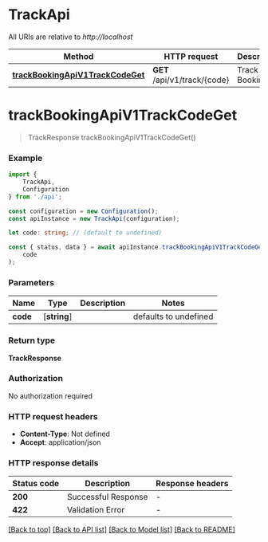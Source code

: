 # TrackApi

All URIs are relative to *http://localhost*

|Method | HTTP request | Description|
|------------- | ------------- | -------------|
|[**trackBookingApiV1TrackCodeGet**](#trackbookingapiv1trackcodeget) | **GET** /api/v1/track/{code} | Track Booking|

# **trackBookingApiV1TrackCodeGet**
> TrackResponse trackBookingApiV1TrackCodeGet()


### Example

```typescript
import {
    TrackApi,
    Configuration
} from './api';

const configuration = new Configuration();
const apiInstance = new TrackApi(configuration);

let code: string; // (default to undefined)

const { status, data } = await apiInstance.trackBookingApiV1TrackCodeGet(
    code
);
```

### Parameters

|Name | Type | Description  | Notes|
|------------- | ------------- | ------------- | -------------|
| **code** | [**string**] |  | defaults to undefined|


### Return type

**TrackResponse**

### Authorization

No authorization required

### HTTP request headers

 - **Content-Type**: Not defined
 - **Accept**: application/json


### HTTP response details
| Status code | Description | Response headers |
|-------------|-------------|------------------|
|**200** | Successful Response |  -  |
|**422** | Validation Error |  -  |

[[Back to top]](#) [[Back to API list]](../README.md#documentation-for-api-endpoints) [[Back to Model list]](../README.md#documentation-for-models) [[Back to README]](../README.md)

